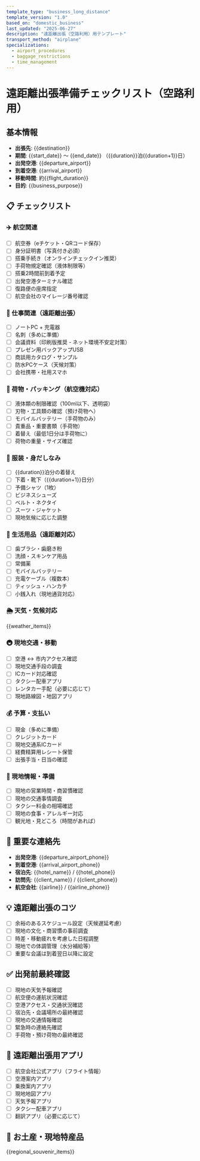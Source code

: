```yaml
---
template_type: "business_long_distance"
template_version: "1.0"
based_on: "domestic_business"
last_updated: "2025-06-27"
description: "遠距離出張（空路利用）用テンプレート"
transport_method: "airplane"
specializations:
  - airport_procedures
  - baggage_restrictions
  - time_management
---
```


# 遠距離出張準備チェックリスト（空路利用）

## 基本情報
- **出張先**: {{destination}}
- **期間**: {{start_date}} ～ {{end_date}} （{{duration}}泊{{duration+1}}日）
- **出発空港**: {{departure_airport}}
- **到着空港**: {{arrival_airport}}
- **移動時間**: 約{{flight_duration}}
- **目的**: {{business_purpose}}

## 📋 チェックリスト

### ✈️ 航空関連
- [ ] 航空券（eチケット・QRコード保存）
- [ ] 身分証明書（写真付き必須）
- [ ] 搭乗手続き（オンラインチェックイン推奨）
- [ ] 手荷物規定確認（液体制限等）
- [ ] 搭乗2時間前到着予定
- [ ] 出発空港ターミナル確認
- [ ] 復路便の座席指定
- [ ] 航空会社のマイレージ番号確認

### 💼 仕事関連（遠距離出張）
- [ ] ノートPC + 充電器
- [ ] 名刺（多めに準備）
- [ ] 会議資料（印刷版推奨 - ネット環境不安定対策）
- [ ] プレゼン用バックアップUSB
- [ ] 商談用カタログ・サンプル
- [ ] 防水PCケース（天候対策）
- [ ] 会社携帯・社用スマホ

### 🧳 荷物・パッキング（航空機対応）
- [ ] 液体類の制限確認（100ml以下、透明袋）
- [ ] 刃物・工具類の確認（預け荷物へ）
- [ ] モバイルバッテリー（手荷物のみ）
- [ ] 貴重品・重要書類（手荷物）
- [ ] 着替え（最低1日分は手荷物に）
- [ ] 荷物の重量・サイズ確認

### 👔 服装・身だしなみ
- [ ] {{duration}}泊分の着替え
- [ ] 下着・靴下（{{duration+1}}日分）
- [ ] 予備シャツ（1枚）
- [ ] ビジネスシューズ
- [ ] ベルト・ネクタイ
- [ ] スーツ・ジャケット
- [ ] 現地気候に応じた調整

### 🧴 生活用品（遠距離対応）
- [ ] 歯ブラシ・歯磨き粉
- [ ] 洗顔・スキンケア用品
- [ ] 常備薬
- [ ] モバイルバッテリー
- [ ] 充電ケーブル（複数本）
- [ ] ティッシュ・ハンカチ
- [ ] 小銭入れ（現地通貨対応）

### 🌦️ 天気・気候対応
{{weather_items}}

### 🚇 現地交通・移動
- [ ] 空港 ↔ 市内アクセス確認
- [ ] 現地交通手段の調査
- [ ] ICカード対応確認
- [ ] タクシー配車アプリ
- [ ] レンタカー手配（必要に応じて）
- [ ] 現地路線図・地図アプリ

### 💰 予算・支払い
- [ ] 現金（多めに準備）
- [ ] クレジットカード
- [ ] 現地交通系ICカード
- [ ] 経費精算用レシート保管
- [ ] 出張手当・日当の確認

### 📍 現地情報・準備
- [ ] 現地の営業時間・商習慣確認
- [ ] 現地の交通事情調査
- [ ] タクシー料金の相場確認
- [ ] 現地の食事・アレルギー対応
- [ ] 観光地・見どころ（時間があれば）

## 📝 重要な連絡先
- **出発空港**: {{departure_airport_phone}}
- **到着空港**: {{arrival_airport_phone}}
- **宿泊先**: {{hotel_name}} / {{hotel_phone}}
- **訪問先**: {{client_name}} / {{client_phone}}
- **航空会社**: {{airline}} / {{airline_phone}}

## 💡 遠距離出張のコツ
- [ ] 余裕のあるスケジュール設定（天候遅延考慮）
- [ ] 現地の文化・商習慣の事前調査
- [ ] 時差・移動疲れを考慮した日程調整
- [ ] 現地での体調管理（水分補給等）
- [ ] 重要な会議は到着翌日以降に設定

## ✅ 出発前最終確認
- [ ] 現地の天気予報確認
- [ ] 航空便の運航状況確認
- [ ] 空港アクセス・交通状況確認
- [ ] 宿泊先・会議場所の最終確認
- [ ] 現地の交通情報確認
- [ ] 緊急時の連絡先確認
- [ ] 手荷物・預け荷物の最終確認

## 📱 遠距離出張用アプリ
- [ ] 航空会社公式アプリ（フライト情報）
- [ ] 空港案内アプリ
- [ ] 乗換案内アプリ
- [ ] 現地地図アプリ
- [ ] 天気予報アプリ
- [ ] タクシー配車アプリ
- [ ] 翻訳アプリ（必要に応じて）

## 🎁 お土産・現地特産品
{{regional_souvenir_items}}
